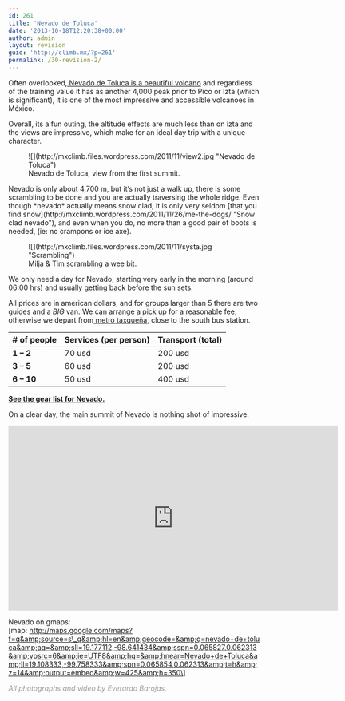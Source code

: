 ```yaml
---
id: 261
title: 'Nevado de Toluca'
date: '2013-10-18T12:20:38+00:00'
author: admin
layout: revision
guid: 'http://climb.mx/?p=261'
permalink: /30-revision-2/
---
```


Often overlooked,[ Nevado de Toluca is a beautiful volcano](http://en.wikipedia.org/wiki/Nevado_de_Toluca) and regardless of the training value it has as another 4,000 peak prior to Pico or Izta (which is significant), it is one of the most impressive and accessible volcanoes in México.

Overall, its a fun outing, the altitude effects are much less than on izta and the views are impressive, which make for an ideal day trip with a unique character.

<figure class="wp-caption alignnone" style="width: 500px">![](http://mxclimb.files.wordpress.com/2011/11/view2.jpg "Nevado de Toluca")<figcaption class="wp-caption-text">Nevado de Toluca, view from the first summit.</figcaption></figure>Nevado is only about 4,700 m, but it’s not just a walk up, there is some scrambling to be done and you are actually traversing the whole ridge. Even though *nevado* actually means snow clad, it is only very seldom [that you find snow](http://mxclimb.wordpress.com/2011/11/26/me-the-dogs/ "Snow clad nevado"), and even when you do, no more than a good pair of boots is needed, (ie: no crampons or ice axe).

<figure class="wp-caption alignnone" style="width: 394px">![](http://mxclimb.files.wordpress.com/2011/11/systa.jpg "Scrambling")<figcaption class="wp-caption-text">Milja &amp; Tim scrambling a wee bit.</figcaption></figure>We only need a day for Nevado, starting very early in the morning (around 06:00 hrs) and usually getting back before the sun sets.

All prices are in american dollars, and for groups larger than 5 there are two guides and a *BIG* van. We can arrange a pick up for a reasonable fee, otherwise we depart from[ metro taxqueña](http://maps.google.com/maps/place?q=mexico+city,+metro+taxque%C3%B1a&hl=en&ie=UTF8&cid=15902802205153964616), close to the south bus station.

| **\# of people** | **Services (per person)** | **Transport (total)** |
|---|---|---|
| **1 – 2** | 70 usd | 200 usd |
| **3 – 5** | 60 usd | 200 usd |
| **6 – 10** | 50 usd | 400 usd |

**[See the gear list for Nevado.](http://climb.mx/gear-lists/ "Gear lists")**

On a clear day, the main summit of Nevado is nothing shot of impressive.  
<iframe allow="accelerometer; autoplay; clipboard-write; encrypted-media; gyroscope; picture-in-picture" allowfullscreen="" frameborder="0" height="371" src="https://www.youtube.com/embed/Ks4fEctFAxM?feature=oembed" title="Nevado de Toluca summit" width="660"></iframe>

Nevado on gmaps:  
\[map: http://maps.google.com/maps?f=q&amp;source=s\_q&amp;hl=en&amp;geocode=&amp;q=nevado+de+toluca&amp;aq=&amp;sll=19.177112,-98.641434&amp;sspn=0.065827,0.062313&amp;vpsrc=6&amp;ie=UTF8&amp;hq=&amp;hnear=Nevado+de+Toluca&amp;ll=19.108333,-99.758333&amp;spn=0.065854,0.062313&amp;t=h&amp;z=14&amp;output=embed&amp;w=425&amp;h=350\]

<span style="color:#999999;">*All photographs and video by Everardo Barojas.*</span>